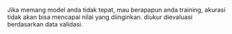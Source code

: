 Jika memang model anda tidak tepat, mau berapapun anda training, akurasi tidak akan bisa mencapai nilai yang diinginkan. diukur dievaluasi berdasarkan data validasi.